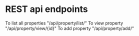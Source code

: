 # REST api endpoints

To list all properties "/api/property/list/"
To view property "/api/property/view/{id}"
To add property "/api/property/add/"
